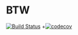 # BTW
  [![Build Status](https://travis-ci.org/TechnionYearlyProject/BTW.svg?branch=master)](https://travis-ci.org/TechnionYearlyProject/BTW)
 +[![codecov](https://codecov.io/gh/TechnionYearlyProject/BTW/branch/master/graph/badge.svg)](https://codecov.io/gh/TechnionYearlyProject/BTW)
